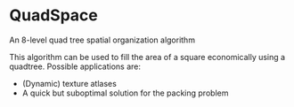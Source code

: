 # QuadSpace
An 8-level quad tree spatial organization algorithm

This algorithm can be used to fill the area of a square economically using a quadtree. Possible applications are:

* (Dynamic) texture atlases
* A quick but suboptimal solution for the packing problem
